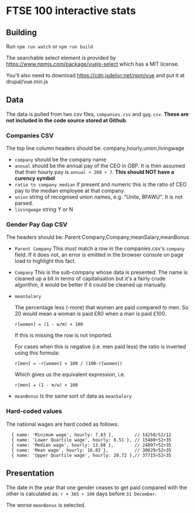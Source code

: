 # FTSE 100 interactive stats

## Building

Run `npm run watch` or `npm run build`

The searchable select element is provided by
https://www.npmjs.com/package/vuejs-select which has a MIT license.

You'll also need to download https://cdn.jsdelivr.net/npm/vue and put it
at drupal/vue.min.js

## Data

The data is pulled from two csv files, `companies.csv` and `gpg.csv`.
**These are not included in the code source stored at Github**.

### Companies CSV

The top line column headers should be: company,hourly,union,livingwage

- `company` should be the company name
- `annual` should be the annual pay of the CEO in GBP. It is then assumed
  that their hourly pay is `annual ÷ 260 ÷ 7`. **This should NOT
  have a curency symbol**
- `ratio to company median` if present and numeric this is the ratio of CEO pay
  to the median employee at that company.
- `union` string of recognised union names, e.g. "Unite, BFAWU". It is not
  parsed.
- `livingwage` string Y or N

### Gender Pay Gap CSV

The headers should be: Parent Company,Company,meanSalary,meanBonus

- `Parent Company` This *must* match a row in the companies.csv's
  `company` field. If it does not, an error is emitted in the browser
  console on page load to highlight this fact.

- `Company` This is the sub-company whose data is presented. The name is
  cleaned up a bit in terms of capitalisation but it's a fairly crude
  algorithm, it would be better if it could be cleaned up manually.
- `meanSalary`

   The percentage less (-more) that women are paid compared to men. So 20 would
   mean a woman is paid £80 when a man is paid £100.

   ```
   r[women] = (1 - w/m) × 100
   ```

   If this is missing the row is not imported.

   For cases when this is negative (i.e. men paid less) the ratio is inverted
   using this formula:

   ```
   r[men] = -r[women] × 100 / (100-r[women])
   ```

   Which gives us the equivalent expression, i.e.

   ```
   r[men] = (1 - m/w) × 100
   ```

- `meanBonus` Is the same sort of data as `meanSalary`

### Hard-coded values

The national wages are hard coded as follows:

```
  { name: 'Minimum wage', hourly: 7.83 },        // 14250/52/12
  { name: 'Lower Quartile wage', hourly: 8.51 }, // 15480÷52÷35
  { name: 'Median wage', hourly: 13.68 },        // 24897÷52÷35
  { name: 'Mean wage', hourly: 16.83 },          // 30629÷52÷35
  { name: 'Upper Quartile wage', hourly: 20.72 },// 37715÷52÷35
```

## Presentation

The date in the year that one gender ceases to get paid compared with the other
is calculated as: `r × 365 ÷ 100` days before `31 December`.

The worse `meanBonus` is selected.


